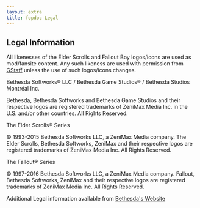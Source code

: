 ```yaml
---
layout: extra
title: fopdoc Legal
---
```

## Legal Information

All likenesses of the Elder Scrolls and Fallout Boy logos/icons are used as mod/fansite content.  Any such likeness are used with permission from [GStaff](https://bethesda.net/community/user/gstaff) unless the use of such logos/icons changes.

Bethesda Softworks® LLC / Bethesda Game Studios® / Bethesda Studios Montréal Inc.

Bethesda, Bethesda Softworks and Bethesda Game Studios and their respective logos are registered trademarks of ZeniMax Media Inc. in the U.S. and/or other countries. All Rights Reserved.

The Elder Scrolls® Series

© 1993-2015 Bethesda Softworks LLC, a ZeniMax Media company. The Elder Scrolls, Bethesda Softworks, ZeniMax and their respective logos are registered trademarks of ZeniMax Media Inc. All Rights Reserved.

The Fallout® Series

© 1997-2016 Bethesda Softworks LLC, a ZeniMax Media company. Fallout, Bethesda Softworks, ZeniMax and their respective logos are registered trademarks of ZeniMax Media Inc. All Rights Reserved.

Additional Legal information available from [Bethesda's Website](https://bethesda.net/en/document/legal-information)
